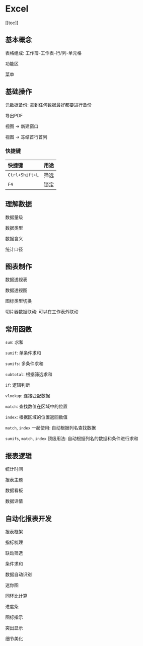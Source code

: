 # Excel

[[toc]]

## 基本概念

表格组成: 工作簿-工作表-行/列-单元格

功能区

菜单


## 基础操作

元数据备份: 拿到任何数据最好都要进行备份

导出PDF


视图 -> 新建窗口

视图 -> 冻结首行首列


### 快捷键

| 快捷键 | 用途 |
|:---|:---|
| `Ctrl+Shift+L` | 筛选 |
| `F4` | 锁定 |


## 理解数据

数据量级

数据类型

数据含义

统计口径


## 图表制作

数据透视表

数据透视图

图标类型切换

切片器数据联动: 可以在工作表外联动


## 常用函数

`sum`: 求和

`sumif`: 单条件求和

`sumifs`: 多条件求和

`subtotal`: 根据筛选求和

`if`: 逻辑判断

`vlookup`: 连接匹配数据

`match`: 查找数值在区域中的位置

`index`: 根据区域的位置返回数值

`match`, `index` 一起使用: 自动根据列名查找数据

`sumifs`, `match`, `index` 顶级用法: 自动根据列名的数据和条件进行求和


## 报表逻辑

统计时间

报表主题

数据看板

数据详情


## 自动化报表开发

报表框架

指标梳理

联动筛选

条件求和

数据自动识别

迷你图

同环比计算

进度条

图标指示

突出显示

细节美化

